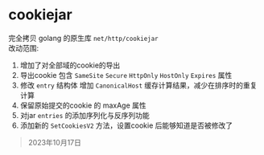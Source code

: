 # cookiejar
完全拷贝 golang 的原生库 `net/http/cookiejar`   
改动范围:   
1. 增加了对全部域的cookie的导出
2. 导出cookie 包含 `SameSite` `Secure` `HttpOnly` `HostOnly` `Expires` 属性
3. 修改 `entry` 结构体 增加 `CanonicalHost` 缓存计算结果，减少在排序时的重复计算
4. 保留原始提交的cookie 的 maxAge 属性
5. 对jar `entries` 的添加序列化与反序列功能
6. 添加新的 `SetCookiesV2` 方法，设置cookie 后能够知道是否被修改了


> 2023年10月17日
